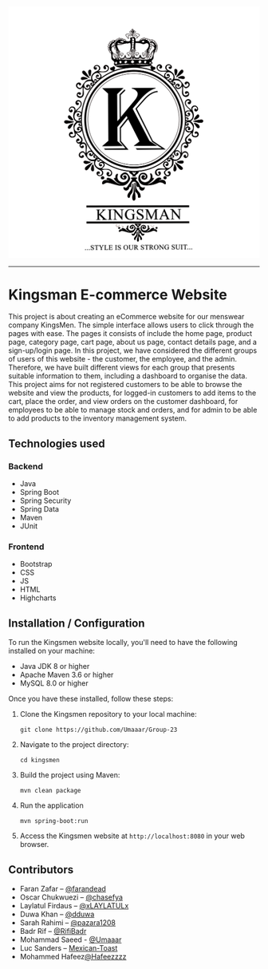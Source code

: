 ![Logo](https://github.com/Umaaar/Group-23/blob/main/KingsMen/src/main/resources/static/Images/logo.png)

---

# Kingsman E-commerce Website

This project is about creating an eCommerce website for our menswear company KingsMen. The simple interface allows users to click through the pages with ease. The pages it consists of include the home page, product page, category page, cart page, about us page, contact details page, and a sign-up/login page. In this project, we have considered the different groups of users of this website - the customer, the employee, and the admin. Therefore, we have built different views for each group that presents suitable information to them, including a dashboard to organise the data. This project aims for not registered customers to be able to browse the website and view the products, for logged-in customers to add items to the cart, place the order, and view orders on the customer dashboard, for employees to be able to manage stock and orders, and for admin to be able to add products to the inventory management system.

## Technologies used

### Backend
- Java
- Spring Boot
- Spring Security
- Spring Data
- Maven
- JUnit

### Frontend
- Bootstrap
- CSS
- JS
- HTML
- Highcharts
## Installation / Configuration

To run the Kingsmen website locally, you'll need to have the following installed on your machine:

- Java JDK 8 or higher
- Apache Maven 3.6 or higher
- MySQL 8.0 or higher

Once you have these installed, follow these steps:

1. Clone the Kingsmen repository to your local machine:

    ```
    git clone https://github.com/Umaaar/Group-23
    ```

2. Navigate to the project directory:

    ```
    cd kingsmen
    ```

3. Build the project using Maven:

    ```
    mvn clean package
    ```

4. Run the application 

    ```
   mvn spring-boot:run
    ```

5. Access the Kingsmen website at `http://localhost:8080` in your web browser.

## Contributors

- Faran Zafar – [@farandead](https://github.com/farandead)
- Oscar Chukwuezi – [@chasefya](https://github.com/chasefya)
- Laylatul Firdaus – [@xLAYLATULx](https://github.com/xLAYLATULx)
- Duwa Khan – [@dduwa](https://github.com/dduwa)
- Sarah Rahimi – [@pazara1208](https://github.com/pazara1208) 
- Badr Rif – [@RifiBadr](https://github.com/RifiBadr)
- Mohammad Saeed - [@Umaaar](https://github.com/Umaaar)
- Luc Sanders –  [Mexican-Toast](https://github.com/Mexican-Toast)
- Mohammed Hafeez[@Hafeezzzz](https://github.com/Hafeezzzz)

